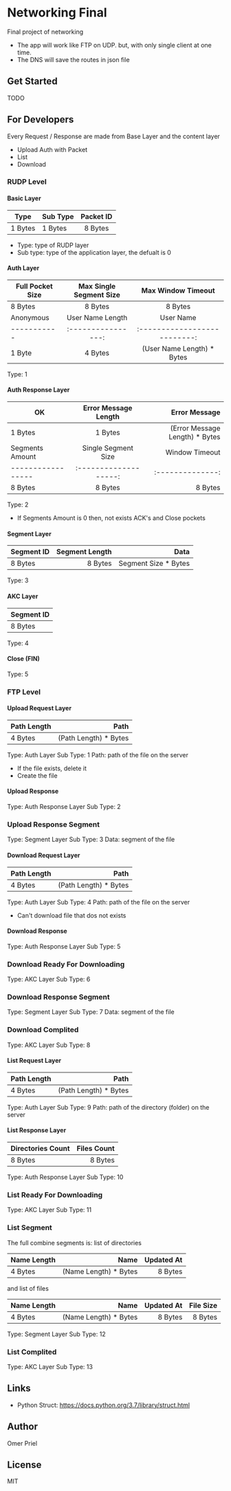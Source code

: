 # Networking Final

Final project of networking

* The app will work like FTP on UDP. but, with only single client at one time.
* The DNS will save the routes in json file

## Get Started

TODO

## For Developers

Every Request / Response are made from Base Layer and the content layer

* Upload
  Auth with Packet
* List
* Download

### RUDP Level

#### Basic Layer

|   Type  |  Sub Type  | Packet ID |
|---------|:-----------|:---------:|
| 1 Bytes | 1 Bytes    | 8 Bytes   |

* Type:     type of RUDP layer
* Sub type: type of the application layer, the defualt is 0

#### Auth Layer

| Full Pocket Size | Max Single Segment Size | Max Window Timeout |
|------------------|:-----------------------:|:------------------:|
| 8 Bytes          | 8 Bytes                 | 8 Bytes            |
| Anonymous | User Name Length |         User Name          | Password Length |         Password           |
|-----------|:----------------:|:--------------------------:|:---------------:|---------------------------:|
| 1 Byte    | 4 Bytes          | (User Name Length) * Bytes | 4 Bytes         | (User Name Length) * Bytes |

Type: 1

#### Auth Response Layer

| OK      | Error Message Length |         Error Message          |
|---------|:--------------------:|-------------------------------:|
| 1 Bytes | 1 Bytes              | (Error Message Length) * Bytes |
| Segments Amount | Single Segment Size | Window Timeout |
|-----------------|:-------------------:|:--------------:|
| 8 Bytes         | 8 Bytes             | 8 Bytes        |

Type: 2

* If Segments Amount is 0 then, not exists ACK's and Close pockets

#### Segment Layer

| Segment ID |   Segment Length    |         Data         |
|------------|--------------------:|---------------------:|
| 8 Bytes    | 8 Bytes             | Segment Size * Bytes |

Type: 3

#### AKC Layer

| Segment ID |
|------------|
| 8 Bytes    |

Type: 4

#### Close (FIN)

Type: 5

### FTP Level

#### Upload Request Layer

| Path Length |         Path          |
|-------------|----------------------:|
| 4 Bytes     | (Path Length) * Bytes |

Type: Auth Layer
Sub Type: 1
Path: path of the file on the server

* If the file exists, delete it
* Create the file

#### Upload Response

Type: Auth Response Layer
Sub Type: 2

### Upload Response Segment

Type: Segment Layer
Sub Type: 3
Data: segment of the file

#### Download Request Layer

| Path Length |         Path          |
|-------------|----------------------:|
| 4 Bytes     | (Path Length) * Bytes |

Type: Auth Layer
Sub Type: 4
Path: path of the file on the server

* Can't download file that dos not exists

#### Download Response

Type: Auth Response Layer
Sub Type: 5

### Download Ready For Downloading

Type: AKC Layer
Sub Type: 6

### Download Response Segment

Type: Segment Layer
Sub Type: 7
Data: segment of the file

### Download Complited

Type: AKC Layer
Sub Type: 8

#### List Request Layer

| Path Length |         Path          |
|-------------|----------------------:|
| 4 Bytes     | (Path Length) * Bytes |

Type: Auth Layer
Sub Type: 9
Path: path of the directory (folder) on the server

#### List Response Layer

|  Directories Count |  Files Count |
|--------------------|-------------:|
| 8 Bytes            | 8 Bytes      |

Type: Auth Response Layer
Sub Type: 10

### List Ready For Downloading

Type: AKC Layer
Sub Type: 11

### List Segment

The full combine segments is:
list of directories

| Name Length |         Name          | Updated At |
|-------------|----------------------:|-----------:|
| 4 Bytes     | (Name Length) * Bytes | 8 Bytes    |

and list of files

| Name Length |         Name          | Updated At | File Size  |
|-------------|----------------------:|-----------:|-----------:|
| 4 Bytes     | (Name Length) * Bytes | 8 Bytes    | 8 Bytes    |

Type: Segment Layer
Sub Type: 12

### List Complited

Type: AKC Layer
Sub Type: 13

## Links

* Python Struct: <https://docs.python.org/3.7/library/struct.html>

## Author

Omer Priel

## License

MIT
